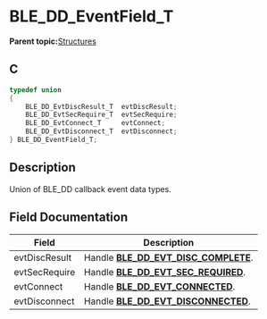 # BLE\_DD\_EventField\_T

**Parent topic:**[Structures](GUID-B7B198D6-037B-468B-9A14-943F83191073.md)

## C

```c
typedef union
{
    BLE_DD_EvtDiscResult_T  evtDiscResult;
    BLE_DD_EvtSecRequire_T  evtSecRequire;
    BLE_DD_EvtConnect_T     evtConnect;
    BLE_DD_EvtDisconnect_T  evtDisconnect;
} BLE_DD_EventField_T;
```

## Description

Union of BLE\_DD callback event data types.

## Field Documentation

|Field|Description|
|-----|-----------|
|evtDiscResult|Handle **[BLE\_DD\_EVT\_DISC\_COMPLETE](GUID-45B8E598-9414-432D-9F5F-52044CCDE39E.md)**.|
|evtSecRequire|Handle **[BLE\_DD\_EVT\_SEC\_REQUIRED](GUID-45B8E598-9414-432D-9F5F-52044CCDE39E.md)**.|
|evtConnect|Handle **[BLE\_DD\_EVT\_CONNECTED](GUID-45B8E598-9414-432D-9F5F-52044CCDE39E.md)**.|
|evtDisconnect|Handle **[BLE\_DD\_EVT\_DISCONNECTED](GUID-45B8E598-9414-432D-9F5F-52044CCDE39E.md)**.|

